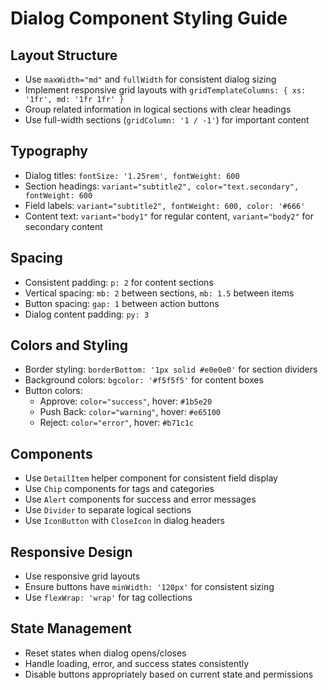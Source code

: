 # Dialog Component Styling Guide

## Layout Structure
- Use `maxWidth="md"` and `fullWidth` for consistent dialog sizing
- Implement responsive grid layouts with `gridTemplateColumns: { xs: '1fr', md: '1fr 1fr' }`
- Group related information in logical sections with clear headings
- Use full-width sections (`gridColumn: '1 / -1'`) for important content

## Typography
- Dialog titles: `fontSize: '1.25rem', fontWeight: 600`
- Section headings: `variant="subtitle2", color="text.secondary", fontWeight: 600`
- Field labels: `variant="subtitle2", fontWeight: 600, color: '#666'`
- Content text: `variant="body1"` for regular content, `variant="body2"` for secondary content

## Spacing
- Consistent padding: `p: 2` for content sections
- Vertical spacing: `mb: 2` between sections, `mb: 1.5` between items
- Button spacing: `gap: 1` between action buttons
- Dialog content padding: `py: 3`

## Colors and Styling
- Border styling: `borderBottom: '1px solid #e0e0e0'` for section dividers
- Background colors: `bgcolor: '#f5f5f5'` for content boxes
- Button colors:
  - Approve: `color="success"`, hover: `#1b5e20`
  - Push Back: `color="warning"`, hover: `#e65100`
  - Reject: `color="error"`, hover: `#b71c1c`

## Components
- Use `DetailItem` helper component for consistent field display
- Use `Chip` components for tags and categories
- Use `Alert` components for success and error messages
- Use `Divider` to separate logical sections
- Use `IconButton` with `CloseIcon` in dialog headers

## Responsive Design
- Use responsive grid layouts
- Ensure buttons have `minWidth: '120px'` for consistent sizing
- Use `flexWrap: 'wrap'` for tag collections

## State Management
- Reset states when dialog opens/closes
- Handle loading, error, and success states consistently
- Disable buttons appropriately based on current state and permissions
